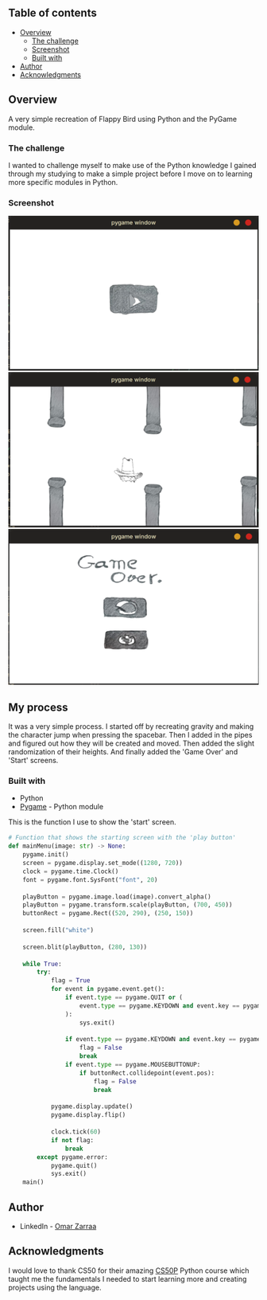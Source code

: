 ## Table of contents

- [Overview](#overview)
  - [The challenge](#the-challenge)
  - [Screenshot](#screenshot)
  - [Built with](#built-with)
- [Author](#author)
- [Acknowledgments](#acknowledgments)

## Overview
A very simple recreation of Flappy Bird using Python and the PyGame module.
### The challenge
I wanted to challenge myself to make use of the Python knowledge I gained through my studying to make a simple project before I move on to learning more specific modules in Python.
### Screenshot

![title](./Screenshots/StartMenu.png)
![title](./Screenshots/Game.png)
![title](./Screenshots/GameOver.png)


## My process
It was a very simple process. I started off by recreating gravity and making the character jump when pressing the spacebar. Then I added in the pipes and figured out how they will be created and moved. Then added the slight randomization of their heights. And finally added the 'Game Over' and 'Start' screens.
### Built with

- Python
- [Pygame](https://www.pygame.org/news) - Python module


This is the function I use to show the 'start' screen.
```python
# Function that shows the starting screen with the 'play button'
def mainMenu(image: str) -> None:
    pygame.init()
    screen = pygame.display.set_mode((1280, 720))
    clock = pygame.time.Clock()
    font = pygame.font.SysFont("font", 20)

    playButton = pygame.image.load(image).convert_alpha()
    playButton = pygame.transform.scale(playButton, (700, 450))
    buttonRect = pygame.Rect((520, 290), (250, 150))

    screen.fill("white")

    screen.blit(playButton, (280, 130))

    while True:
        try:
            flag = True
            for event in pygame.event.get():
                if event.type == pygame.QUIT or (
                    event.type == pygame.KEYDOWN and event.key == pygame.K_ESCAPE
                ):
                    sys.exit()

                if event.type == pygame.KEYDOWN and event.key == pygame.K_RETURN:
                    flag = False
                    break
                if event.type == pygame.MOUSEBUTTONUP:
                    if buttonRect.collidepoint(event.pos):
                        flag = False
                        break

            pygame.display.update()
            pygame.display.flip()

            clock.tick(60)
            if not flag:
                break
        except pygame.error:
            pygame.quit()
            sys.exit()
    main()
```

## Author

- LinkedIn - [Omar Zarraa](www.linkedin.com/in/omar-zarraa-721b6935b)

## Acknowledgments

I would love to thank CS50 for their amazing [CS50P](https://youtube.com/playlist?list=PLT98CRl2KxKGj-VKtApD8-zCqSaN2mD4w&si=m7jTI0yOoHACoR-Y) Python course which taught me the fundamentals I needed to start learning more and creating projects using the language.